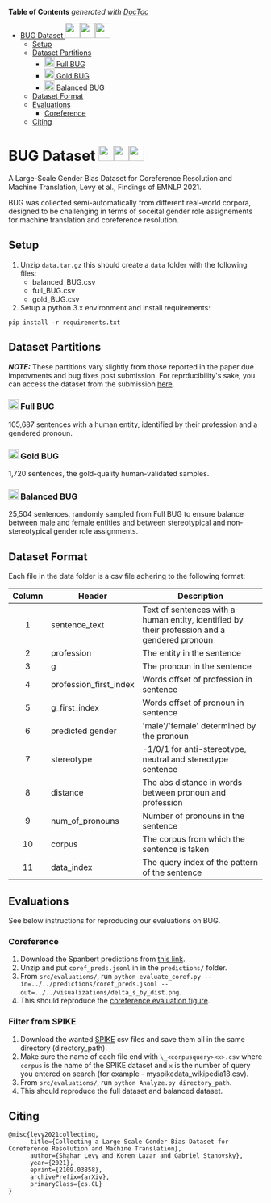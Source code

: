 <!-- START doctoc generated TOC please keep comment here to allow auto update -->
<!-- DON'T EDIT THIS SECTION, INSTEAD RE-RUN doctoc TO UPDATE -->
**Table of Contents**  *generated with [DocToc](https://github.com/thlorenz/doctoc)*

- [BUG Dataset <img src="https://user-images.githubusercontent.com/6629995/132018898-038ec717-264d-4da3-a0b8-651b851f6b64.png" width="30" /><img src="https://user-images.githubusercontent.com/6629995/132017358-dea44bba-1487-464d-a9e1-4d534204570c.png" width="30" /><img src="https://user-images.githubusercontent.com/6629995/132018731-6ec8c4e3-12ac-474c-ae6c-03c1311777f4.png" width="30" />](#bug-dataset-img-srchttpsuser-imagesgithubusercontentcom6629995132018898-038ec717-264d-4da3-a0b8-651b851f6b64png-width30-img-srchttpsuser-imagesgithubusercontentcom6629995132017358-dea44bba-1487-464d-a9e1-4d534204570cpng-width30-img-srchttpsuser-imagesgithubusercontentcom6629995132018731-6ec8c4e3-12ac-474c-ae6c-03c1311777f4png-width30-)
  - [Setup](#setup)
  - [Dataset Partitions](#dataset-partitions)
    - [<img src="https://user-images.githubusercontent.com/6629995/132018898-038ec717-264d-4da3-a0b8-651b851f6b64.png" width="20" /> Full BUG](#img-srchttpsuser-imagesgithubusercontentcom6629995132018898-038ec717-264d-4da3-a0b8-651b851f6b64png-width20--full-bug)
    - [<img src="https://user-images.githubusercontent.com/6629995/132017358-dea44bba-1487-464d-a9e1-4d534204570c.png" width="20" /> Gold BUG](#img-srchttpsuser-imagesgithubusercontentcom6629995132017358-dea44bba-1487-464d-a9e1-4d534204570cpng-width20--gold-bug)
    - [<img src="https://user-images.githubusercontent.com/6629995/132018731-6ec8c4e3-12ac-474c-ae6c-03c1311777f4.png" width="20" /> Balanced BUG](#img-srchttpsuser-imagesgithubusercontentcom6629995132018731-6ec8c4e3-12ac-474c-ae6c-03c1311777f4png-width20--balanced-bug)
  - [Dataset Format](#dataset-format)
  - [Evaluations](#evaluations)
    - [Coreference](#coreference)
  - [Citing](#citing)

<!-- END doctoc generated TOC please keep comment here to allow auto update -->

#  BUG Dataset <img src="https://user-images.githubusercontent.com/6629995/132018898-038ec717-264d-4da3-a0b8-651b851f6b64.png" width="30" /><img src="https://user-images.githubusercontent.com/6629995/132017358-dea44bba-1487-464d-a9e1-4d534204570c.png" width="30" /><img src="https://user-images.githubusercontent.com/6629995/132018731-6ec8c4e3-12ac-474c-ae6c-03c1311777f4.png" width="30" />
A Large-Scale Gender Bias Dataset for Coreference Resolution and Machine Translation, Levy et al., Findings of EMNLP 2021.

BUG was collected semi-automatically from different real-world corpora, designed to be challenging in terms of soceital gender role assignements for machine translation and coreference resolution.

## Setup

1. Unzip `data.tar.gz` this should create a `data` folder with the following files:
   * balanced_BUG.csv
   * full_BUG.csv
   * gold_BUG.csv
2. Setup a python 3.x environment and install requirements:
```
pip install -r requirements.txt
```


## Dataset Partitions

**_NOTE:_**
These partitions vary slightly from those reported in the paper due improvments and bug fixes post submission. 
For reprducibility's sake, you can access the dataset from the submission [here](https://drive.google.com/file/d/1b4Q-X1vVMoR-tIVd-XCigamnvpy0vi3F/view?usp=sharing).

### <img src="https://user-images.githubusercontent.com/6629995/132018898-038ec717-264d-4da3-a0b8-651b851f6b64.png" width="20" /> Full BUG
105,687 sentences with a human entity, identified by their profession and a gendered pronoun.

### <img src="https://user-images.githubusercontent.com/6629995/132017358-dea44bba-1487-464d-a9e1-4d534204570c.png" width="20" /> Gold BUG 

1,720 sentences, the gold-quality human-validated samples.

### <img src="https://user-images.githubusercontent.com/6629995/132018731-6ec8c4e3-12ac-474c-ae6c-03c1311777f4.png" width="20" /> Balanced BUG
25,504 sentences, randomly sampled from Full BUG to ensure balance between male and female entities and between stereotypical and non-stereotypical gender role assignments.


## Dataset Format
Each file in the data folder is a csv file adhering to the following format:


Column | Header                 | Description
:-----:|------------------------|--------------------------------------------
1      | sentence_text          | Text of sentences with a human entity, identified by their profession and a gendered pronoun
2      | profession             | The entity in the sentence
3      | g                      | The pronoun in the sentence
4      | profession_first_index | Words offset of profession in sentence
5      | g_first_index          | Words offset of pronoun in sentence
6      | predicted gender       | 'male'/'female' determined by the pronoun
7      | stereotype             | -1/0/1 for anti-stereotype, neutral and stereotype sentence
8      | distance               | The abs distance in words between pronoun and profession
9      | num_of_pronouns        | Number of pronouns in the sentence
10     | corpus                 | The corpus from which the sentence is taken
11     | data_index             | The query index of the pattern of the sentence

## Evaluations
See below instructions for reproducing our evaluations on BUG.

### Coreference
1. Download the Spanbert predictions from [this link](https://drive.google.com/file/d/1i24T1YT_0ByxttrCRR7qxEnt8UWyEJ7R/view?usp=sharing).
2. Unzip and put `coref_preds.jsonl` in in the `predictions/` folder.
3. From `src/evaluations/`, run `python evaluate_coref.py --in=../../predictions/coref_preds.jsonl --out=../../visualizations/delta_s_by_dist.png`.
4. This should reproduce the [coreference evaluation figure](visualizations/delta_s_by_dist.png).

### Filter from SPIKE
1. Download the wanted [SPIKE](https://spike.apps.allenai.org/) csv files and save them all in the same directory (directory_path).
2. Make sure the name of each file end with `\_<corpusquery><x>.csv` where `corpus` is the name of the SPIKE dataset and `x` is the number of query you entered on search (for example - myspikedata_wikipedia18.csv).
3. From `src/evaluations/`, run `python Analyze.py directory_path`.
4. This should reproduce the full dataset and balanced dataset.

## Citing
```
@misc{levy2021collecting,
      title={Collecting a Large-Scale Gender Bias Dataset for Coreference Resolution and Machine Translation}, 
      author={Shahar Levy and Koren Lazar and Gabriel Stanovsky},
      year={2021},
      eprint={2109.03858},
      archivePrefix={arXiv},
      primaryClass={cs.CL}
}
```

